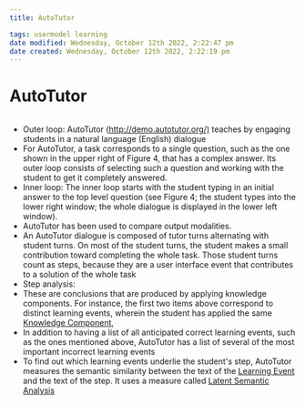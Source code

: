 ```yaml
---
title: AutoTutor

tags: usermodel learning
date modified: Wednesday, October 12th 2022, 2:22:47 pm
date created: Wednesday, October 12th 2022, 2:22:19 pm
---
```


# AutoTutor
```toc
```

- Outer loop: AutoTutor (<http://demo.autotutor.org/)> teaches by engaging students in a natural language (English) dialogue
- For AutoTutor, a task corresponds to a single question, such as the one shown in the upper right of Figure 4, that has a complex answer. Its outer loop consists of selecting such a question and working with the student to get it completely answered.
- Inner loop: The inner loop starts with the student typing in an initial answer to the top level question (see Figure 4; the student types into the lower right window; the whole dialogue is displayed in the lower left window).
- AutoTutor has been used to compare output modalities.
- An AutoTutor dialogue is composed of tutor turns alternating with student turns. On most of the student turns, the student makes a small contribution toward completing the whole task. Those student turns count as steps, because they are a user interface event that contributes to a solution of the whole task
- Step analysis:
- These are conclusions that are produced by applying knowledge components. For instance, the first two items above correspond to distinct learning events, wherein the student has applied the same [Knowledge Component](Knowledge%20Component.md),
- In addition to having a list of all anticipated correct learning events, such as the ones mentioned above, AutoTutor has a list of several of the most important incorrect learning events
- To find out which learning events underlie the student's step, AutoTutor measures the semantic similarity between the text of the [Learning Event](Learning%20Event.md) and the text of the step. It uses a measure called [Latent Semantic Analysis](Latent%20Semantic%20Analysis.md)


